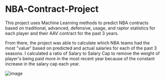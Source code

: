 # NBA-Contract-Project

This project uses Machine Learning methods to predict NBA contracts based on traditional, advanced, defensive, usage, and raptor statistics for each player and their AAV contract for the past 3 years.

From there, the project was able to calculate which NBA teams had the most "value" based on predicted and actual salaries for each of the past 3 seasons. I calculated a ratio of Salary to Salary Cap to remove the weight of player's being paid more in the most recent year because of the constant increase in the salary cap each year.

![image](https://github.com/bpapiernik/NBA-Contract-Project-21-23-/assets/135991331/1b23db18-cae9-4e0b-ad82-f1ffcf5897c1)
